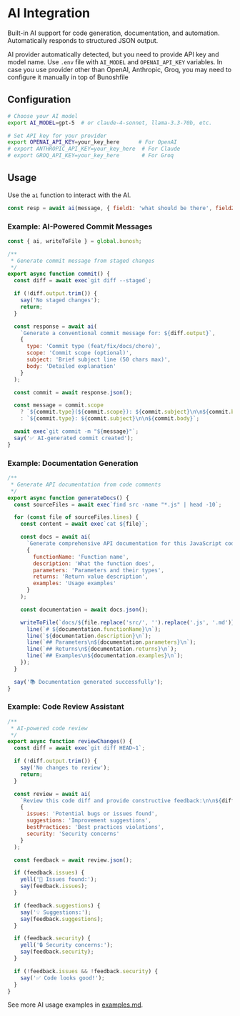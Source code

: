 # AI Integration

Built-in AI support for code generation, documentation, and automation.
Automatically responds to structured JSON output.

AI provider automatically detected, but you need to provide API key and model name.
Use `.env` file with `AI_MODEL` and `OPENAI_API_KEY` variables.
In case you use provider other than OpenAI, Anthropic, Groq, you may need to configure it manually in top of Bunoshfile

## Configuration

```bash
# Choose your AI model
export AI_MODEL=gpt-5  # or claude-4-sonnet, llama-3.3-70b, etc.

# Set API key for your provider
export OPENAI_API_KEY=your_key_here      # For OpenAI
# export ANTHROPIC_API_KEY=your_key_here  # For Claude
# export GROQ_API_KEY=your_key_here       # For Groq
```

## Usage

Use the `ai` function to interact with the AI.

```js
const resp = await ai(message, { field1: 'what should be there', field2: 'what should be there' })
```

### Example: AI-Powered Commit Messages

```javascript
const { ai, writeToFile } = global.bunosh;

/**
 * Generate commit message from staged changes
 */
export async function commit() {
  const diff = await exec`git diff --staged`;

  if (!diff.output.trim()) {
    say('No staged changes');
    return;
  }

  const response = await ai(
    `Generate a conventional commit message for: ${diff.output}`,
    {
      type: 'Commit type (feat/fix/docs/chore)',
      scope: 'Commit scope (optional)',
      subject: 'Brief subject line (50 chars max)',
      body: 'Detailed explanation'
    }
  );

  const commit = await response.json();

  const message = commit.scope
    ? `${commit.type}(${commit.scope}): ${commit.subject}\n\n${commit.body}`
    : `${commit.type}: ${commit.subject}\n\n${commit.body}`;

  await exec`git commit -m "${message}"`;
  say('✅ AI-generated commit created');
}
```

### Example: Documentation Generation

```javascript
/**
 * Generate API documentation from code comments
 */
export async function generateDocs() {
  const sourceFiles = await exec`find src -name "*.js" | head -10`;

  for (const file of sourceFiles.lines) {
    const content = await exec`cat ${file}`;

    const docs = await ai(
      `Generate comprehensive API documentation for this JavaScript code:\n\n${content.output}`,
      {
        functionName: 'Function name',
        description: 'What the function does',
        parameters: 'Parameters and their types',
        returns: 'Return value description',
        examples: 'Usage examples'
      }
    );

    const documentation = await docs.json();

    writeToFile(`docs/${file.replace('src/', '').replace('.js', '.md')}`, (line) => {
      line(`# ${documentation.functionName}\n`);
      line(`${documentation.description}\n`);
      line(`## Parameters\n${documentation.parameters}\n`);
      line(`## Returns\n${documentation.returns}\n`);
      line(`## Examples\n${documentation.examples}\n`);
    });
  }

  say('📚 Documentation generated successfully');
}
```

### Example: Code Review Assistant

```javascript
/**
 * AI-powered code review
 */
export async function reviewChanges() {
  const diff = await exec`git diff HEAD~1`;

  if (!diff.output.trim()) {
    say('No changes to review');
    return;
  }

  const review = await ai(
    `Review this code diff and provide constructive feedback:\n\n${diff.output}`,
    {
      issues: 'Potential bugs or issues found',
      suggestions: 'Improvement suggestions',
      bestPractices: 'Best practices violations',
      security: 'Security concerns'
    }
  );

  const feedback = await review.json();

  if (feedback.issues) {
    yell('🐛 Issues found:');
    say(feedback.issues);
  }

  if (feedback.suggestions) {
    say('💡 Suggestions:');
    say(feedback.suggestions);
  }

  if (feedback.security) {
    yell('🔒 Security concerns:');
    say(feedback.security);
  }

  if (!feedback.issues && !feedback.security) {
    say('✅ Code looks good!');
  }
}
```

See more AI usage examples in [examples.md](examples.md).